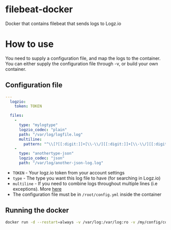 # filebeat-docker
Docker that contains filebeat that sends logs to Logz.io

# How to use
You need to supply a configuration file, and map the logs to the container.
You can either supply the configuration file through -v, or build your own container.

## Configuration file
```yaml
---
  logzio:
    token: TOKEN

  files:
    -
      type: "mylogtype"
      logzio_codec: "plain"
      path: "/var/log/logfile.log"
      multiline:
        pattern: "^\\[?[[:digit:]]+[\\-\\/][[:digit:]]+[\\-\\/][[:digit:]]+ [[:digit:]]+:[[:digit:]]+:[[:digit:]]+"
    -
      type: "anothertype-json"
      logzio_codec: "json"
      path: "/var/log/another-json-log.log"
```
- `TOKEN` - Your logz.io token from your account settings
- `type` - The type you want this log file to have (for searching in Logz.io)
- `multiline` - If you need to combine logs throughout multiple lines (i.e exceptions). More [here](https://www.elastic.co/guide/en/beats/filebeat/current/configuration-filebeat-options.html#multiline)
- The configuration file must be in `/root/config.yml` inside the container

## Running the docker
```bash
docker run -d --restart=always -v /var/log:/var/log:ro -v /my/config/config.yml:/root/config.yml logzio/logzio-filebeat
```
